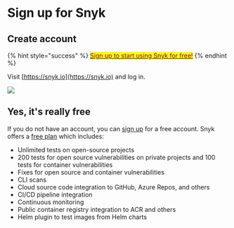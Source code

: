 # Sign up for Snyk

## Create account

{% hint style="success" %}
[<mark style="color:purple;">Sign up to start using Snyk for free!</mark>](https://snyk.io/login?cta=sign-up\&loc=nav\&page=support\_docs\_page)
{% endhint %}

Visit [https://snyk.io](https://snyk.io) and log in.

![](https://partner-workshop-assets.s3.us-east-2.amazonaws.com/snyk\_login\_01.png)

## Yes, it's really free

If you do not have an account, you can [sign up](https://app.snyk.io/signup) for a free account. Snyk offers a [free plan](https://snyk.io/plans/) which includes:

* Unlimited tests on open-source projects
* 200 tests for open source vulnerabilities on private projects and 100 tests for container vulnerabilities
* Fixes for open source and container vulnerabilities
* CLI scans
* Cloud source code integration to GitHub, Azure Repos, and others
* CI/CD pipeline integration
* Continuous monitoring
* Public container registry integration to ACR and others
* Helm plugin to test images from Helm charts

